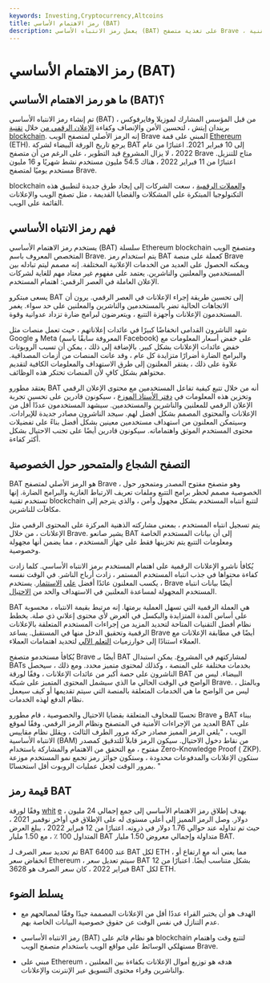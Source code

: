 ```yaml
---
keywords: Investing,Cryptocurrency,Altcoins
title: رمز الاهتمام الأساسي (BAT)
description: يعمل رمز الانتباه الأساسي (BAT) على تغذية متصفح Brave ، الذي يهدف إلى إحداث ثورة في الإعلان الرقمي من خلال تقنية blockchain.
---
```


# رمز الاهتمام الأساسي (BAT)
## ما هو رمز الاهتمام الأساسي (BAT)؟

تم إنشاء رمز الانتباه الأساسي (BAT) من قبل المؤسس المشارك لموزيلا وفايرفوكس ، بريندان إيتش ، لتحسين الأمن والإنصاف وكفاءة [الإعلان الرقمي من](/digital-marketing) خلال [تقنية blockchain](/blockchain). إنه الرمز الأصلي لمتصفح الويب Brave المبني على قمة [Ethereum](/ethereum) (ETH). يرجع تاريخ الورقة البيضاء لشركة BAT إلى 10 فبراير 2021. اعتبارًا من عام 2022 ، لا يزال المشروع قيد التطوير ، على الرغم من أن متصفح Brave متاح للتنزيل. اعتبارًا من 11 فبراير 2022 ، هناك 54.5 مليون مستخدم نشط شهريًا و 16 مليون مستخدم يوميًا لمتصفح Brave.

blockchain [والعملات الرقمية](/digital-currency) ، سعت الشركات إلى إيجاد طرق جديدة لتطبيق هذه التكنولوجيا المبتكرة على المشكلات والقضايا القديمة ، مثل تصفح الويب والإعلانات القائمة على الويب.

## فهم رمز الانتباه الأساسي

يستخدم رمز الاهتمام الأساسي (BAT) سلسلة Ethereum blockchain ومتصفح الويب المتخصص المعروف باسم Brave. يتم استخدام رمز BAT كعملة على منصة Brave ويمكنه الحصول على العديد من الخدمات الإعلانية المختلفة. إنه مصمم ليتم تبادله بين المستخدمين والمعلنين والناشرين. يعتمد على مفهوم غير معتاد مهم للغاية لشركات الإعلان العاملة في العصر الرقمي: اهتمام المستخدم.

يسعى مبتكرو BAT إلى تحسين طريقة إجراء الإعلانات في العصر الرقمي. يرون أن الاتجاهات الحالية تضر بالمستخدمين والناشرين والمعلنين على حد سواء. يغمر المستخدمون الإعلانات وأجهزة التتبع ، ويتعرضون لبرامج ضارة تزداد عدوانية وقوة.

شهد الناشرون القدامى انخفاضًا كبيرًا في عائدات إعلاناتهم ، حيث تعمل منصات مثل Google و Meta (المعروفة سابقًا باسم Facebook) على خفض أسعار المعلومات مع خفض عائدات الإعلانات بشكل كبير. بالإضافة إلى ذلك ، يمكن أن تسبب الروبوتات والبرامج الضارة أضرارًا متزايدة كل عام ، وقد عانت المنصات من أزمات المصداقية. علاوة على ذلك ، يفتقر المعلنون إلى طرق الاستهداف والمعلومات الكافية لتقديم محتواهم بشكل كافٍ لأن المنصات تحتكر هذه الوظائف.

يعتقد مطورو BAT أنه من خلال تتبع كيفية تفاعل المستخدمين مع محتوى الإعلان الرقمي وتخزين هذه المعلومات في [دفتر الأستاذ الموزع](/distributed-ledgers) ، سيكونون قادرين على تحسين تجربة الإعلان الرقمي للمعلنين والناشرين والمستخدمين. سيشهد المستخدمون عددًا أقل من الإعلانات والمحتوى المصمم بشكل أفضل لهم. سيجد الناشرون مصادر جديدة للإيرادات. وسيتمكن المعلنون من استهداف مستخدمين معينين بشكل أفضل بناءً على تفضيلات محتوى المستخدم الموثق واهتماماته. سيكونون قادرين أيضًا على تجنب الاحتيال بشكل أكثر كفاءة.

## التصفح الشجاع والمتمحور حول الخصوصية

BAT هو الرمز الأصلي لمتصفح Brave ، وهو متصفح مفتوح المصدر ومتمحور حول الخصوصية مصمم لحظر برامج التتبع وملفات تعريف الارتباط الغازية والبرامج الضارة. إنها تستخدم تقنية blockchain لتتبع انتباه المستخدم بشكل مجهول وآمن ، والذي يترجم إلى مكافآت للناشرين.

يتم تسجيل انتباه المستخدم ، بمعنى مشاركته الذهنية المركزة على المحتوى الرقمي مثل الإعلانات ، من خلال Brave. يشير صانعو BAT إلى أن بيانات المستخدم الخاصة ومعلومات التتبع يتم تخزينها فقط على جهاز المستخدم ، مما يضمن أنها مجهولة وخصوصية.

يُكافأ ناشرو الإعلانات الرقمية على اهتمام المستخدم برمز الانتباه الأساسي. كلما زادت كفاءة محتواها في جذب انتباه المستخدم المستمر ، زادت أرباح الناشر. في الوقت نفسه ، يكسب المعلنون عائدًا أفضل [على](/returnoninvestment) [الاستثمار](/returnoninvestment). يستخدم Brave أيضًا بيانات انتباه المستخدم المجهولة لمساعدة المعلنين في الاستهداف والحد من [الاحتيال](/fraud).

BAT هي العملة الرقمية التي تسهل العملية برمتها. إنه مرتبط بقيمة الانتباه ، محسوبة على أساس المدة المتزايدة والبكسل في العرض لأي محتوى إعلاني ذي صلة. يخطط نظام أفضل التقنيات المتاحة لتحديد المزيد من إجراءات المستخدم المتعلقة بالإعلانات الرقمية وتحقيق الدخل منها في المستقبل. يساعد Brave أيضًا في مطابقة الإعلانات مع العملاء استنادًا إلى خوارزميات [التعلم الآلي](/machine-learning) لتحديد اهتمامات العملاء.

يُكافأ مستخدمو متصفح Brave أيضًا بـ BAT لمشاركتهم في المشروع. يمكن استبدال BATs بخدمات مختلفة على المنصة ، وكذلك لمحتوى متميز محدد. ومع ذلك ، سيحصل الناشرون على حصة أكبر من عائدات الإعلانات ، وفقًا لورقة BAT البيضاء. ليس من الواضح في الوقت الحالي ما الذي سيشمل المحتوى المتميز على شبكة Brave. وبالمثل ، ليس من الواضح ما هي الخدمات المتعلقة بالمنصة التي سيتم تقديمها أو كيف سيعمل نظام الدفع لهذه الخدمات.

تحسبًا للمخاوف المتعلقة بقضايا الاحتيال والخصوصية ، قام مطورو Brave و BAT ببناء العديد من الإجراءات الأمنية في المتصفح ونظام الرمز الرقمي. وفقًا لموقع BAT على الويب ، "يلغي الرمز المميز مصادر حركة مرور الطرف الثالث ، ويقلل نظام مقاييس الانتباه الأساسية (BAM) من نقاط دخول الاحتيال. سيكون الرمز قابلاً للتدقيق كمصدر مفتوح ، مع التحقق من الاهتمام والمشاركة باستخدام Zero-Knowledge Proof ( ZKP). ستكون الإعلانات والمدفوعات محدودة ، وستكون جوائز رمز تجمع نمو المستخدم موزعة بمرور الوقت لجعل عمليات الروبوت أقل استحسانًا. "

## قيمة رمز BAT

وفقًا لورقة [whit](/whitepaper) [e](/whitepaper) ، يهدف إطلاق رمز الاهتمام الأساسي إلى جمع إجمالي 24 مليون دولار. وصل الرمز المميز إلى أعلى مستوى له على الإطلاق في أواخر نوفمبر 2021 ، حيث تم تداوله عند حوالي 1.76 دولار في ذروته. اعتبارًا من 12 فبراير 2022 ، يبلغ العرض المتداول 100 ٪ ، مع 1.50 مليار BAT متداولة وإجمالي معروض 1.50 مليار BAT.

تم تحديد سعر الصرف لـ BAT عند 6400 BAT لكل ETH ، مما يعني أنه مع ارتفاع أو انخفاض سعر Ethereum ، سيتم تعديل سعر BAT بشكل متناسب أيضًا. اعتبارًا من 12 فبراير 2022 ، كان سعر الصرف هو 3628 BAT لكل ETH.

## يسلط الضوء

- الهدف هو أن يختبر القراء عددًا أقل من الإعلانات المصممة جيدًا وفقًا لمصالحهم مع عدم التنازل في نفس الوقت عن حقوق خصوصية البيانات الخاصة بهم.

- رمز الانتباه الأساسي (BAT) هو نظام قائم على blockchain لتتبع وقت واهتمام مستهلكي الوسائط على مواقع الويب باستخدام متصفح الويب Brave.

- مبني على Ethereum ، هدفه هو توزيع أموال الإعلانات بكفاءة بين المعلنين والناشرين وقراء محتوى التسويق عبر الإنترنت والإعلانات.

